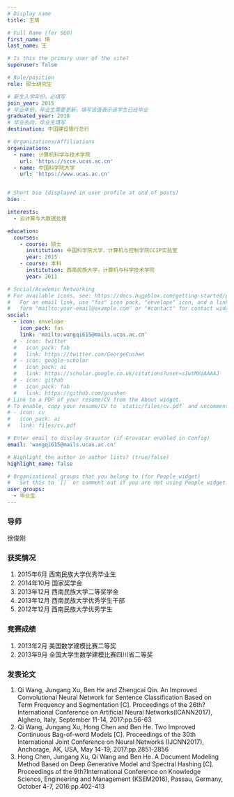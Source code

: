 ```yaml
---
# Display name
title: 王琦

# Full Name (for SEO)
first_name: 琦
last_name: 王

# Is this the primary user of the site?
superuser: false

# Role/position
role: 硕士研究生 

# 新生入学年份，必填写
join_year: 2015
# 毕业年份，毕业生需要更新，填写该值表示该学生已经毕业
graduated_year: 2018
# 毕业去向，毕业生填写
destination: 中国建设银行总行

# Organizations/Affiliations
organizations:
  - name: 计算机科学与技术学院
    url: 'https://scce.ucas.ac.cn'  
  - name: 中国科学院大学
    url: 'https://www.ucas.ac.cn'


# Short bio (displayed in user profile at end of posts)
bio: .

interests:
  - 云计算与大数据处理

education:
  courses:
    - course: 硕士
      institution: 中国科学院大学，计算机与控制学院CCIP实验室
      year: 2015
    - course: 本科
      institution: 西南民族大学，计算机与科学技术学院
      year: 2011

# Social/Academic Networking
# For available icons, see: https://docs.hugoblox.com/getting-started/page-builder/#icons
#   For an email link, use "fas" icon pack, "envelope" icon, and a link in the
#   form "mailto:your-email@example.com" or "#contact" for contact widget.
social:
  - icon: envelope
    icon_pack: fas
    link: 'mailto:wangqi615@mails.ucas.ac.cn'
  # - icon: twitter
  #   icon_pack: fab
  #   link: https://twitter.com/GeorgeCushen
  # - icon: google-scholar
  #   icon_pack: ai
  #   link: https://scholar.google.co.uk/citations?user=sIwtMXoAAAAJ
  # - icon: github
  #   icon_pack: fab
  #   link: https://github.com/gcushen
# Link to a PDF of your resume/CV from the About widget.
# To enable, copy your resume/CV to `static/files/cv.pdf` and uncomment the lines below.
# - icon: cv
#   icon_pack: ai
#   link: files/cv.pdf

# Enter email to display Gravatar (if Gravatar enabled in Config)
email: 'wangqi615@mails.ucas.ac.cn'

# Highlight the author in author lists? (true/false)
highlight_name: false

# Organizational groups that you belong to (for People widget)
#   Set this to `[]` or comment out if you are not using People widget.
user_groups:
  - 毕业生
---
```

### **导师** 
徐俊刚



### **获奖情况**
1. 2015年6月 西南民族大学优秀毕业生
2. 2014年10月 国家奖学金
3. 2013年12月 西南民族大学二等奖学金
4. 2013年12月 西南民族大学优秀学生干部
5. 2012年12月 西南民族大学优秀学生

### **竞赛成绩**
1. 2013年2月 美国数学建模比赛二等奖
2. 2013年9月 全国大学生数学建模比赛四川省二等奖

### **发表论文**
1. Qi Wang, Jungang Xu, Ben He and Zhengcai Qin. An Improved Convolutional Neural Network for Sentence Classification Based on Term Frequency and Segmentation [C]. Proceedings of the 26th?International Conference on Artificial Neural Networks(ICANN2017), Alghero, Italy, September 11-14, 2017:pp.56-63
2. Qi Wang, Jungang Xu, Hong Chen and Ben He. Two Improved Continuous Bag-of-word Models [C]. Proceedings of the 30th International Joint Conference on Neural Networks (IJCNN2017), Anchorage, AK, USA, May 14-19, 2017:pp.2851-2856
3. Hong Chen, Jungang Xu, Qi Wang and Ben He. A Document Modeling Method Based on Deep Generative Model and Spectral Hashing [C]. Proceedings of the 9th?International Conference on Knowledge Science, Engineering and Management (KSEM2016), Passau, Germany, October 4-7, 2016:pp.402-413